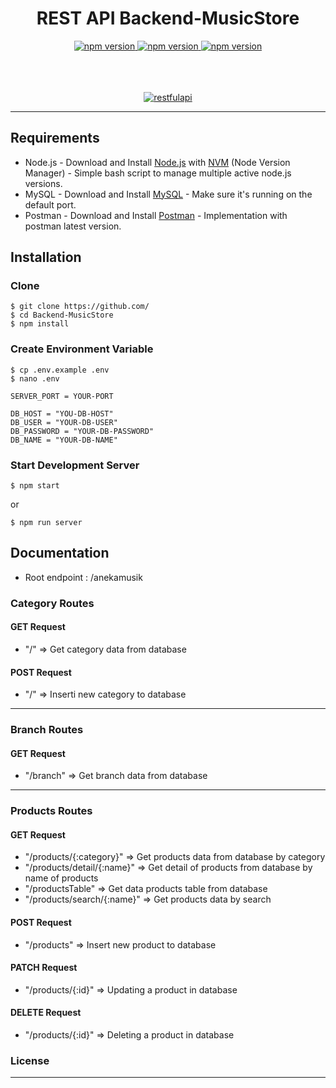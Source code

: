 <h1 align="center">REST API Backend-MusicStore</h1>
<div align="center">
   <a href="#">
    <img src="https://img.shields.io/badge/npm-6.9.0-brightgreen.svg?style=flat-square" alt="npm version">
  </a>
  <a href="#">
    <img src="https://img.shields.io/badge/NodeJS-12.4.0-blue.svg?style=flat-square" alt="npm version">
  </a>
  <a href="#">
    <img src="https://img.shields.io/badge/ExpressJS-4.x-orange.svg?style=flat-square" alt="npm version">
  </a>
</div>
 <br><br><br>


<p align="center">
  <a href="https://nodejs.org/">
    <img alt="restfulapi" title="Restful API" src="https://cdn-images-1.medium.com/max/871/1*d2zLEjERsrs1Rzk_95QU9A.png">
  </a>
</p>

----

## Requirements
- Node.js - Download and Install [Node.js](https://nodejs.org/en/) with [NVM](https://github.com/creationix/nvm) (Node Version Manager) - Simple bash script to manage multiple active node.js versions.
- MySQL - Download and Install [MySQL](https://www.mysql.com/downloads/) - Make sure it's running on the default port.
- Postman - Download and Install [Postman](https://www.getpostman.com/downloads) - Implementation with postman latest version.

## Installation
### Clone
```
$ git clone https://github.com/
$ cd Backend-MusicStore
$ npm install
```

### Create Environment Variable
```
$ cp .env.example .env
$ nano .env
```

```
SERVER_PORT = YOUR-PORT

DB_HOST = "YOU-DB-HOST"
DB_USER = "YOUR-DB-USER"
DB_PASSWORD = "YOUR-DB-PASSWORD"
DB_NAME = "YOUR-DB-NAME"

```
### Start Development Server
```
$ npm start
```
or
```
$ npm run server
```

## Documentation

- Root endpoint : /anekamusik

### Category Routes

#### GET Request
 
 - "/" => Get category data from database

#### POST Request

 - "/" => Inserti new category to database
 
------

 ### Branch Routes

#### GET Request
 
 - "/branch" => Get branch data from database

-------
 
 ### Products Routes

#### GET Request
 
 - "/products/{:category}" => Get products data from database by category
 - "/products/detail/{:name}" => Get detail of products from database by name of products
 - "/productsTable" => Get data products table from database
 - "/products/search/{:name}" => Get products data by search

#### POST Request

 - "/products" => Insert new product to database

#### PATCH Request

 - "/products/{:id}" => Updating a product in database

#### DELETE Request

 - "/products/{:id}" => Deleting a product in database



### License
----

